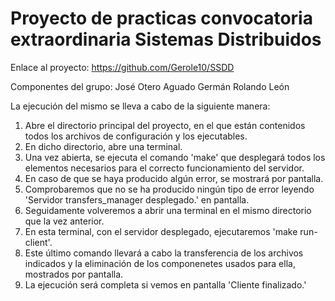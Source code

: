 # Proyecto de practicas convocatoria extraordinaria Sistemas Distribuidos
Enlace al proyecto: https://github.com/Gerole10/SSDD

Componentes del grupo:
  José Otero Aguado
  Germán Rolando León
  
La ejecución del mismo se lleva a cabo de la siguiente manera:
  1. Abre el directorio principal del proyecto, en el que están contenidos todos los archivos de configuración y los ejecutables.
  2. En dicho directorio, abre una terminal.
  3. Una vez abierta, se ejecuta el comando 'make' que desplegará todos los elementos necesarios para el correcto funcionamiento del servidor.
  4. En caso de que se haya producido algún error, se mostrará por pantalla.
  5. Comprobaremos que no se ha producido ningún tipo de error leyendo 'Servidor transfers_manager desplegado.' en pantalla.
  6. Seguidamente volveremos a abrir una terminal en el mismo directorio que la vez anterior.
  7. En esta terminal, con el servidor desplegado, ejecutaremos 'make run-client'.
  8. Este último comando llevará a cabo la transferencia de los archivos indicados y la eliminación de los componenetes usados para ella, mostrados por pantalla.
  9. La ejecución será completa si vemos en pantalla 'Cliente finalizado.'
